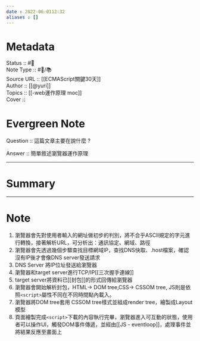 ```yaml
---
date : 2022-06-0112:32
aliases : []
---
```

# Metadata
Status :: #🌱 <br>
Note Type :: #📨/📚️ <br>
Source URL :: [[ECMAScript關鍵30天]] <br>
Author :: [[@yuri]] <br>
Topics :: [[-web運作原理 moc]]<br>
Cover ::

# Evergreen Note

Question :: 這篇文章主要在說什麼 ?

Answer :: 簡單敘述瀏覽器運作原理

---

# Summary 

---

# Note
1. 瀏覽器會先對使用者輸入的網址做初步的判別，將不合乎ASCII規定的字元進行轉換，接著解析URL，可分析出：通訊協定、網域、路徑
2. 瀏覽器會先透過幾個步驟查找目標網域IP，查找DNS快取、.host檔案，確認沒有IP後才會像DNS server發送請求
3. DNS Server 將IP位址發送給瀏覽器
5. 瀏覽器和target server進行TCP/IP[[三次握手連線]]
7. target server將資料已[[封包]]的形式回傳給瀏覽器
8. 瀏覽器會開始解析封包，HTML-> DOM tree,CSS-> CSSOM tree, JS則是依照`<script>`屬性不同在不同時間點內載入。
9. 瀏覽器將DOM tree套用 CSSOM tree樣式並組成render tree，繪製成Layout模型
10. 頁面繪製完成`<script>`下載的內容執行完畢，瀏覽器進入可互動的狀態，使用者可以操作UI，觸發DOM事件傳遞，並經由[[JS - eventloop]]，處理事件並將結果反應至畫面上